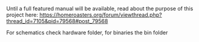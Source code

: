 Until a full featured manual will be available, read about the purpose of this project here:
https://homeroasters.org/forum/viewthread.php?thread_id=7105&pid=79568#post_79568

For schematics check hardware folder, for binaries the bin folder
